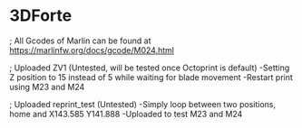 # 3DForte
; All Gcodes of Marlin can be found at https://marlinfw.org/docs/gcode/M024.html

; Uploaded ZV1 (Untested, will be tested once Octoprint is default)
   -Setting Z position to 15 instead of 5 while waiting for blade movement
   -Restart print using M23 and M24
   
; Uploaded reprint_test (Untested)
   -Simply loop between two positions, home and X143.585 Y141.888
   -Uploaded to test M23 and M24
